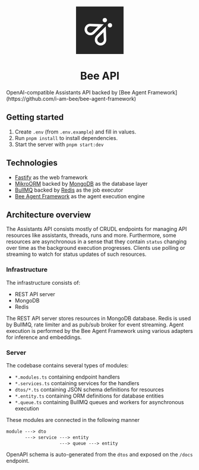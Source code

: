 <p align="center">
    <img src="./docs/assets/Bee_Dark.svg" height="128">
    <h1 align="center">Bee API</h1>
</p>
OpenAI-compatible Assistants API backed by [Bee Agent Framework](https://github.com/i-am-bee/bee-agent-framework)

## Getting started

1. Create `.env` (from `.env.example`) and fill in values.
2. Run `pnpm install` to install dependencies.
3. Start the server with `pnpm start:dev`

## Technologies

- [Fastify](https://fastify.dev/) as the web framework
- [MikroORM](https://mikro-orm.io/) backed by [MongoDB](https://www.mongodb.com/) as the database layer
- [BullMQ](https://docs.bullmq.io/guide/jobs) backed by [Redis](https://redis.io/) as the job executor
- [Bee Agent Framework](https://github.com/i-am-bee/bee-agent-framework) as the agent execution engine

## Architecture overview

The Assistants API consists mostly of CRUDL endpoints for managing API resources like assistants, threads, runs and more. Furthermore, some resources are asynchronous in a sense that they contain `status` changing over time as the background execution progresses. Clients use polling or streaming to watch for status updates of such resources.

### Infrastructure

The infrastructure consists of:
- REST API server
- MongoDB
- Redis

The REST API server stores resources in MongoDB database. Redis is used by BullMQ, rate limiter and as pub/sub broker for event streaming. Agent execution is performed by the Bee Agent Framework using various adapters for inference and embeddings.

### Server

The codebase contains several types of modules:
-  `*.modules.ts` containing endpoint handlers
-  `*.services.ts` containing services for the handlers
-  `dtos/*.ts` containing JSON schema definitions for resources
-  `*.entity.ts` containing ORM definitions for database entities
-  `*.queue.ts` containing BullMQ queues and workers for asynchronous execution

These modules are connected in the following manner

```
module ---> dto
       ---> service ---> entity
                    ---> queue ---> entity
```

OpenAPI schema is auto-generated from the `dtos` and exposed on the `/docs` endpoint.
